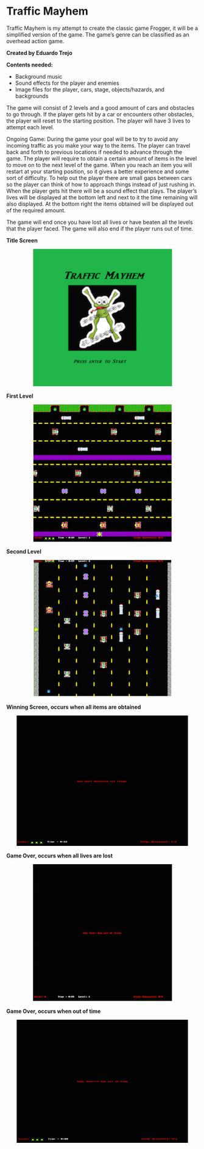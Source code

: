 # Traffic Mayhem

<p>Traffic Mayhem is my attempt to create the classic game Frogger, it will be a simplified version of the game. The game’s genre can be classified as an overhead action game.</p>

<b>Created by Eduardo Trejo </b>

<b>Contents needed:</b>
* Background music
* Sound effects for the player and enemies 
* Image files for the player, cars, stage, objects/hazards, and backgrounds

<p>The game will consist of 2 levels and a good amount of cars and obstacles to go through. If the player gets hit by a car or encounters other obstacles, the player will reset to the starting position. The player will have 3 lives to attempt each level.</p>    
<p>Ongoing Game: 
During the game your goal will be to try to avoid any incoming traffic as you make your way to the items. The player can travel back and forth to previous locations if needed to advance through the game. The player will require to obtain a certain amount of items in the level to move on to the next level of the game. When you reach an item you will restart at your starting position, so it gives a better experience and some sort of difficulty. To help out the player there are small gaps between cars so the player can think of how to approach things instead of just rushing in. When the player gets hit there will be a sound effect that plays.
The player’s lives will be displayed at the bottom left and next to it the time remaining will also displayed.  At the bottom right the items obtained will be displayed out of the required amount.
</p>
<p>The game will end once you have lost all lives or have beaten all the levels that the player faced. The game will also end if the player runs out of time.      
</p>
<b>Title Screen</b>
<p align="center">
<img src="https://github.com/eduardotrejo/Traffic-Mayhem/blob/master/title_screen.png"/>
</p>
<b>First Level</b>
<p align="center">
<img src="https://github.com/eduardotrejo/Traffic-Mayhem/blob/master/first_level.png"/>
</p>
<b>Second Level</b>
<p align="center">
<img src="https://github.com/eduardotrejo/Traffic-Mayhem/blob/master/second_level.png"/>
</p>
<b>Winning Screen, occurs when all items are obtained</b>
<p align="center">
<img src="https://github.com/eduardotrejo/Traffic-Mayhem/blob/master/game_win.png"/>
</p>
<b>Game Over, occurs when all lives are lost</b>
<p align="center">
<img src="https://github.com/eduardotrejo/Traffic-Mayhem/blob/master/game_over.png"/>
</p>
<b>Game Over, occurs when out of time</b>
<p align="center">
<img src="https://github.com/eduardotrejo/Traffic-Mayhem/blob/master/game_over2.png"/>
</p>


